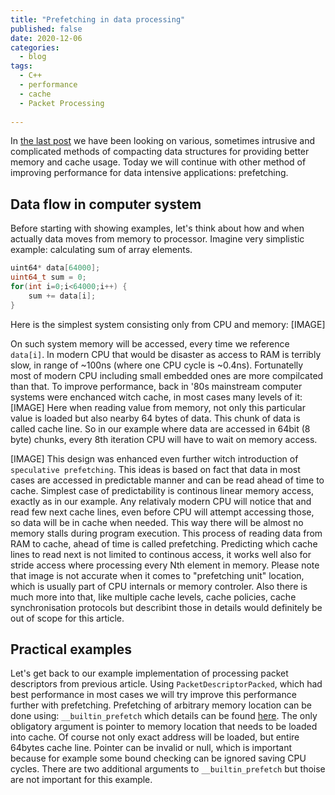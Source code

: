 ```yaml
---
title: "Prefetching in data processing"
published: false
date: 2020-12-06
categories:
  - blog
tags:
  - C++
  - performance
  - cache
  - Packet Processing
  
---
```


In [the last post](/blog/shrinking-structure-part2) we have been looking on various, sometimes intrusive and complicated methods of compacting data structures for providing better memory and cache usage. Today we will continue with other method of improving performance for data intensive applications: prefetching.

## Data flow in computer system
Before starting with showing examples, let's think about how and when actually data moves from memory to processor. Imagine very simplistic example: calculating sum of array elements.
```cpp
uint64* data[64000];
uint64_t sum = 0;
for(int i=0;i<64000;i++) {
    sum += data[i];
}
```

Here is the simplest system consisting only from CPU and memory:
[IMAGE]

On such system memory will be accessed, every time we reference `data[i]`.  In modern CPU that would be disaster as access to RAM is terribly slow, in range of ~100ns (where one CPU cycle is ~0.4ns). Fortunatelly most of modern CPU including small embedded ones are more compilcated than that.
To improve performance, back in '80s mainstream computer systems were enchanced witch cache, in most cases many levels of it:
[IMAGE]
Here when reading value from memory, not only this particular value is loaded but also nearby 64 bytes of data. This chunk of data is called cache line. So in our example where data are accessed in 64bit (8 byte) chunks, every 8th iteration CPU will have to wait on memory access.

[IMAGE]
This design was enhanced even further witch introduction of `speculative prefetching`. This ideas is based on fact that data in most cases are accessed in predictable manner and can be read ahead of time to cache. Simplest case of predictability is continous linear memory access, exactly as in our example. Any relativaly modern CPU will notice that and read few next cache lines, even before CPU will attempt accessing those, so data will be in cache when needed. This way there will be almost no memory stalls during program execution. This process of reading data from RAM to cache, ahead of time is called prefetching. Predicting which cache lines to read next is not limited to continous access, it works well also for stride access where processing every Nth element in memory. Please note that image is not accurate when it comes to "prefetching unit" location, which is usually part of CPU internals or memory controler. Also there is much more into that, like multiple cache levels, cache policies, cache synchronisation protocols but describint those in details would definitely be out of scope for this article.

## Practical examples
Let's get back to our example implementation of processing packet descriptors from previous article. Using `PacketDescriptorPacked`, which had best performance in most cases we will try improve this performance further with prefetching. Prefetching of arbitrary memory location can be done using: `__builtin_prefetch` which details can be found [here](https://gcc.gnu.org/onlinedocs/gcc/Other-Builtins.html). The only obligatory argument is pointer to memory location that needs to be loaded into cache. Of course not only exact address will be loaded, but entire 64bytes cache line. Pointer can be invalid or null, which is important because for example some bound checking can be ignored saving CPU cycles. There are two additional arguments to `__builtin_prefetch` but thoise are not important for this example. 
 